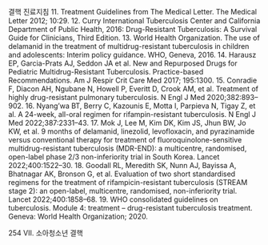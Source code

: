 결핵 진료지침
11. Treatment Guidelines from The Medical Letter. The Medical Letter 2012; 10:29.
12. Curry International Tuberculosis Center and California Department of Public Health, 2016: Drug-Resistant Tuberculosis: A Survival Guide for Clinicians, Third Edition.
13. World Health Organization. The use of delamanid in the treatment of multidrug-resistant tuberculosis in children and adolescents: Interim policy guidance. WHO, Geneva, 2016.
14. Harausz EP, Garcia-Prats AJ, Seddon JA et al. New and Repurposed Drugs for Pediatric Multidrug-Resistant Tuberculosis. Practice-based Recommendations. Am J Respir Crit Care Med 2017; 195:1300.
15. Conradie F, Diacon AH, Ngubane N, Howell P, Everitt D, Crook AM, et al. Treatment of highly drug-resistant pulmonary tuberculosis. N Engl J Med 2020;382:893–902.
16. Nyang’wa BT, Berry C, Kazounis E, Motta I, Parpieva N, Tigay Z, et al. A 24-week, all-oral regimen for rifampin-resistant tuberculosis. N Engl J Med 2022;387:2331–43.
17. Mok J, Lee M, Kim DK, Kim JS, Jhun BW, Jo KW, et al. 9 months of delamanid, linezolid, levofloxacin, and pyrazinamide versus conventional therapy for treatment of fluoroquinolone-sensitive multidrug-resistant tuberculosis (MDR-END): a multicentre, randomised, open-label phase 2/3 non-inferiority trial in South Korea. Lancet 2022;400:1522–30.
18. Goodall RL, Meredith SK, Nunn AJ, Bayissa A, Bhatnagar AK, Bronson G, et al. Evaluation of two short standardised regimens for the treatment of rifampicin-resistant tuberculosis (STREAM stage 2): an open-label, multicentre, randomised, non-inferiority trial. Lancet 2022;400:1858–68.
19. WHO consolidated guidelines on tuberculosis. Module 4: treatment – drug-resistant tuberculosis treatment. Geneva: World Health Organization; 2020.

<PAGE>254
VII. 소아청소년 결핵